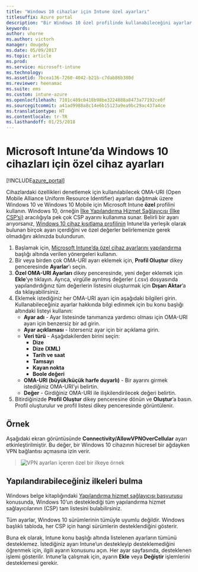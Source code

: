 ```yaml
---
title: "Windows 10 cihazlar için Intune özel ayarları"
titlesuffix: Azure portal
description: "Bir Windows 10 özel profilinde kullanabileceğini ayarlar hakkında bilgi edinin.\""
keywords: 
author: vhorne
ms.author: victorh
manager: dougeby
ms.date: 05/09/2017
ms.topic: article
ms.prod: 
ms.service: microsoft-intune
ms.technology: 
ms.assetid: 7bcea136-7260-4042-b21b-c7dab86b380d
ms.reviewer: heenamac
ms.suite: ems
ms.custom: intune-azure
ms.openlocfilehash: 7101c489c0418b98be3224888a8473a77192ce0f
ms.sourcegitcommit: a41ad9988a8c14e6b15123a9ea9bc29ac437a4ce
ms.translationtype: HT
ms.contentlocale: tr-TR
ms.lasthandoff: 01/25/2018
---
```

# <a name="custom-device-settings-for-windows-10-devices-in-microsoft-intune"></a>Microsoft Intune’da Windows 10 cihazları için özel cihaz ayarları

[!INCLUDE[azure_portal](./includes/azure_portal.md)]

 Cihazlardaki özellikleri denetlemek için kullanılabilecek OMA-URI (Open Mobile Alliance Uniform Resource Identifier) ayarları dağıtmak üzere Windows 10 ve Windows 10 Mobile için Microsoft Intune **özel** profilini kullanın. Windows 10, örneğin [İlke Yapılandırma Hizmet Sağlayıcısı (İlke CSP’si)](https://technet.microsoft.com/itpro/windows/manage/how-it-pros-can-use-configuration-service-providers) aracılığıyla pek çok CSP ayarını kullanıma sunar.
Belirli bir ayarı arıyorsanız, [Windows 10 cihaz kısıtlama profilinin](device-restrictions-windows-10.md) Intune’da yerleşik olarak bulunan birçok ayarı içerdiğini ve özel değerler belirlemenize gerek olmadığını aklınızda bulundurun.

1. Başlamak için, [Microsoft Intune’da özel cihaz ayarlarını yapılandırma](custom-settings-configure.md) başlığı altında verilen yönergeleri kullanın.
2. Bir veya birden çok OMA-URI ayarı eklemek için, **Profil Oluştur** dikey penceresinde **Ayarlar**’ı seçin.
3. **Özel OMA-URI Ayarları** dikey penceresinde, yeni değer eklemek için **Ekle**’ye tıklayın. Ayrıca, virgülle ayrılmış değerler (.csv) dosyasında yapılandırdığınız tüm değerlerin listesini oluşturmak için **Dışarı Aktar**’a da tıklayabilirsiniz.
4. Eklemek istediğiniz her OMA-URI ayarı için aşağıdaki bilgileri girin. Kullanabileceğiniz ayarlar hakkında bilgi edinmek için bu konu başlığı altındaki listeyi kullanın:
    - **Ayar adı** - Ayar listesinde tanımanıza yardımcı olması için OMA-URI ayarı için benzersiz bir ad girin.
    - **Ayar açıklaması** - İsterseniz ayar için bir açıklama girin.
    - **Veri türü** - Aşağıdakilerden birini seçin:
        - **Dize**
        - **Dize (XML)**
        - **Tarih ve saat**
        - **Tamsayı**
        - **Kayan nokta**
        - **Boole değeri**
    - **OMA-URI (büyük/küçük harfe duyarlı)** - Bir ayarını girmek istediğiniz OMA-URI’yi belirtin.
    - **Değer** - Girdiğiniz OMA-URI ile ilişkilendirilecek değeri belirtin.
5. Bitirdiğinizde **Profil Oluştur** dikey penceresine dönün ve **Oluştur**’a basın.
Profil oluşturulur ve profil listesi dikey penceresinde görüntülenir.

## <a name="example"></a>Örnek
Aşağıdaki ekran görüntüsünde **Connectivity/AllowVPNOverCellular** ayarı etkinleştirilmiştir. Bu değer, bir Windows 10 cihazının hücresel bir ağdayken VPN bağlantısı açmasına izin verir.

> ![VPN ayarları içeren özel bir ilkeye örnek](./media/custom-policy-example.png)


## <a name="how-to-find-the-policies-you-can-configure"></a>Yapılandırabileceğiniz ilkeleri bulma

Windows belge kitaplığındaki [Yapılandırma hizmet sağlayıcısı başvurusu](https://msdn.microsoft.com/windows/hardware/commercialize/customize/mdm/configuration-service-provider-reference) konusunda, Windows 10’un desteklediği tüm yapılandırma hizmet sağlayıcılarının (CSP) tam listesini bulabilirsiniz.

Tüm ayarlar, Windows 10 sürümlerinin tümüyle uyumlu değildir. Windows başlıklı tabloda, her CSP için hangi sürümlerin desteklendiğini gösterir.

Buna ek olarak, Intune konu başlığı altında listelenen ayarların tümünü desteklemez. İstediğiniz ayarı Intune’un destekleyip desteklemediğini öğrenmek için, ilgili ayarın konusunu açın. Her ayar sayfasında, desteklenen işlemi gösterilir. Intune’la çalışmak için, ayarın **Ekle** veya **Değiştir** işlemlerini desteklemesi gerekir.


